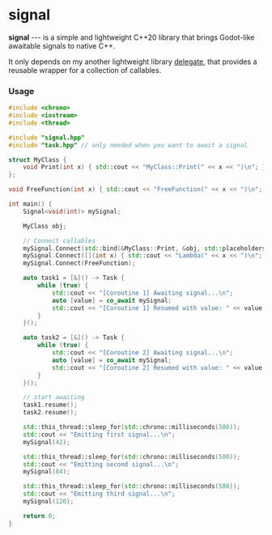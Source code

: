 # signal

**signal** --- is a simple and lightweight C++20 library that brings Godot-like awaitable signals to native C++.

It only depends on my another lightweight library [delegate](https://github.com/Nikitf777/delegate), that provides a reusable wrapper for a collection of callables.

### Usage
```C++
#include <chrono>
#include <iostream>
#include <thread>

#include "signal.hpp"
#include "task.hpp" // only needed when you want to await a signal

struct MyClass {
	void Print(int x) { std::cout << "MyClass::Print(" << x << ")\n"; }
};

void FreeFunction(int x) { std::cout << "FreeFunction(" << x << ")\n"; }

int main() {
	Signal<void(int)> mySignal;

	MyClass obj;

	// Connect callables
	mySignal.Connect(std::bind(&MyClass::Print, &obj, std::placeholders::_1));
	mySignal.Connect([](int x) { std::cout << "Lambda(" << x << ")\n"; });
	mySignal.Connect(FreeFunction);

	auto task1 = [&]() -> Task {
		while (true) {
			std::cout << "[Coroutine 1] Awaiting signal...\n";
			auto [value] = co_await mySignal;
			std::cout << "[Coroutine 1] Resumed with value: " << value << "\n";
		}
	}();

	auto task2 = [&]() -> Task {
		while (true) {
			std::cout << "[Coroutine 2] Awaiting signal...\n";
			auto [value] = co_await mySignal;
			std::cout << "[Coroutine 2] Resumed with value: " << value << "\n";
		}
	}();

	// start awaiting
	task1.resume();
	task2.resume();

	std::this_thread::sleep_for(std::chrono::milliseconds(500));
	std::cout << "Emitting first signal...\n";
	mySignal(42);

	std::this_thread::sleep_for(std::chrono::milliseconds(500));
	std::cout << "Emitting second signal...\n";
	mySignal(84);

	std::this_thread::sleep_for(std::chrono::milliseconds(500));
	std::cout << "Emitting third signal...\n";
	mySignal(126);

	return 0;
}
```
